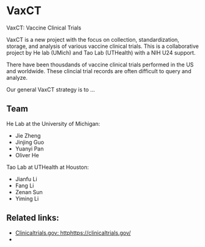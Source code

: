 # VaxCT
VaxCT: Vaccine Clinical Trials

VaxCT is a new project with the focus on collection, standardization, storage, and analysis of various vaccine clinical trials. This is a collaborative project by He lab (UMich) and Tao Lab (UTHealth) with a NIH U24 support. 

There have been thousdands of vaccine clinical trials performed in the US and worldwide. These clincial trial records are often difficult to query and analyze. 

Our general VaxCT strategy is to ... 

## Team

He Lab at the University of Michigan:
- Jie Zheng
- Jinjing Guo
- Yuanyi Pan
- Oliver He 

Tao Lab at UTHealth at Houston:
- Jianfu Li
- Fang Li
- Zenan Sun
- Yiming Li

## Related links:
- [Clinicaltrials.gov: http](https://clinicaltrials.gov/)https://clinicaltrials.gov/
- 
